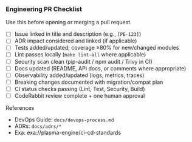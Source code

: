 ### Engineering PR Checklist

Use this before opening or merging a pull request.

- [ ] Issue linked in title and description (e.g., `[PE-123]`)
- [ ] ADR impact considered and linked (if applicable)
- [ ] Tests added/updated; coverage ≥80% for new/changed modules
- [ ] Lint passes locally (`make lint-all` where applicable)
- [ ] Security scan clean (pip-audit / npm audit / Trivy in CI)
- [ ] Docs updated (README, API docs, or comments where appropriate)
- [ ] Observability added/updated (logs, metrics, traces)
- [ ] Breaking changes documented with migration/compat plan
- [ ] CI status checks passing (Lint, Test, Security, Build)
- [ ] CodeRabbit review complete + one human approval

References
- DevOps Guide: `docs/devops-process.md`
- ADRs: `docs/adrs/*`
- Exa: exa://plasma-engine/ci-cd-standards

